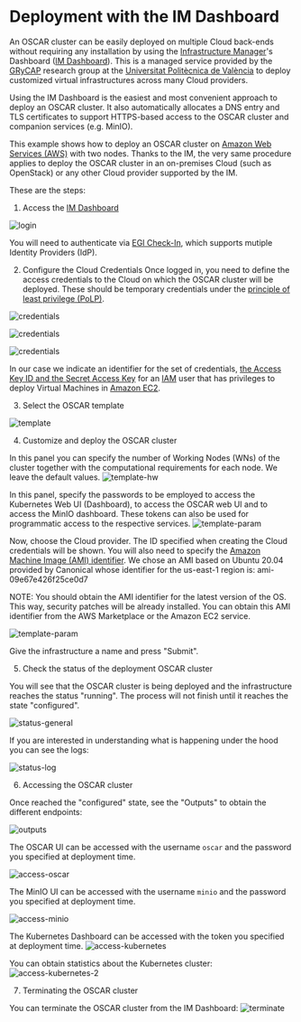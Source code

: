 # Deployment with the IM Dashboard

An OSCAR cluster can be easily deployed on multiple Cloud back-ends without requiring any installation by using the [Infrastructure Manager](https://www.grycap.upv.es/im)'s Dashboard ([IM Dashboard](https://appsgrycap.i3m.upv.es:31443/im-dashboard/login)). This is a managed service provided by the [GRyCAP](https://www.grycap.upv.es) research group at the [Universitat Politècnica de València](https://www.upv.es) to deploy customized virtual infrastructures across many Cloud providers. 

Using the IM Dashboard is the easiest and most convenient approach to deploy an OSCAR cluster. It also automatically allocates a DNS entry and TLS certificates to support HTTPS-based access to the OSCAR cluster and companion services (e.g. MinIO).

This example shows how to deploy an OSCAR cluster on [Amazon Web Services (AWS)](https://aws.amazon.com) with two nodes. Thanks to the IM, the very same procedure applies to deploy the OSCAR cluster in an on-premises Cloud (such as OpenStack) or any other Cloud provider supported by the IM.

These are the steps:

1. Access the [IM Dashboard](https://appsgrycap.i3m.upv.es:31443/im-dashboard/login)

![login](images/im-dashboard/im-dashboard-00.png)

You will need to authenticate via [EGI Check-In](https://www.egi.eu/services/check-in/), which supports mutiple Identity Providers (IdP). 

2. Configure the Cloud Credentials
Once logged in, you need to define the access credentials to the Cloud on which the OSCAR cluster will be deployed. These should be temporary credentials under the [principle of least privilege (PoLP)](https://searchsecurity.techtarget.com/definition/principle-of-least-privilege-POLP).

![credentials](images/im-dashboard/im-dashboard-00-2.png)

![credentials](images/im-dashboard/im-dashboard-00-3.png)

![credentials](images/im-dashboard/im-dashboard-00-4.png)

In our case we indicate an identifier for the set of credentials, [the Access Key ID and the Secret Access Key](https://docs.aws.amazon.com/general/latest/gr/aws-sec-cred-types.html) for an [IAM](https://aws.amazon.com/iam/) user that has privileges to deploy Virtual Machines in [Amazon EC2](https://aws.amazon.com/ec2). 

3. Select the OSCAR template

![template](images/im-dashboard/im-dashboard-01.png)

4. Customize and deploy the OSCAR cluster

In this panel you can specify the number of Working Nodes (WNs) of the cluster together with the computational requirements for each node. We leave the default values.
![template-hw](images/im-dashboard/im-dashboard-02.png)

In this panel, specify the passwords to be employed to access the Kubernetes Web UI (Dashboard), to access the OSCAR web UI and to access the MinIO dashboard. These tokens can also be used for programmatic access to the respective services.
![template-param](images/im-dashboard/im-dashboard-03.png)

Now, choose the Cloud provider. The ID specified when creating the Cloud credentials will be shown.
You will also need to specify the [Amazon Machine Image (AMI) identifier](https://docs.aws.amazon.com/AWSEC2/latest/UserGuide/AMIs.html). We chose an AMI based on Ubuntu 20.04 provided by Canonical whose identifier for the us-east-1 region is: ami-09e67e426f25ce0d7

NOTE: You should obtain the AMI identifier for the latest version of the OS. This way, security patches will be already installed. You can obtain this AMI identifier from the AWS Marketplace or the Amazon EC2 service. 


![template-param](images/im-dashboard/im-dashboard-04.png)

Give the infrastructure a name and press "Submit".

5. Check the status of the deployment OSCAR cluster

You will see that the OSCAR cluster is being deployed and the infrastructure reaches the status "running". The process will not finish until it reaches the state "configured".

![status-general](images/im-dashboard/im-dashboard-05.png)

If you are interested in understanding what is happening under the hood you can see the logs:

![status-log](images/im-dashboard/im-dashboard-06.png)

6. Accessing the OSCAR cluster

Once reached the "configured" state, see the "Outputs" to obtain the different endpoints:

![outputs](images/im-dashboard/im-dashboard-07.png)

The OSCAR UI can be accessed with the username ``oscar`` and the password you specified at deployment time.

![access-oscar](images/im-dashboard/im-dashboard-08.png)

The MinIO UI can be accessed with the username ``minio`` and the password you specified at deployment time.

![access-minio](images/im-dashboard/im-dashboard-09.png)

The Kubernetes Dashboard can be accessed with the token you specified at deployment time.
![access-kubernetes](images/im-dashboard/im-dashboard-10.png)

You can obtain statistics about the Kubernetes cluster:
![access-kubernetes-2](images/im-dashboard/im-dashboard-11.png)


7. Terminating the OSCAR cluster

You can terminate the OSCAR cluster from the IM Dashboard:
![terminate](images/im-dashboard/im-dashboard-12.png)